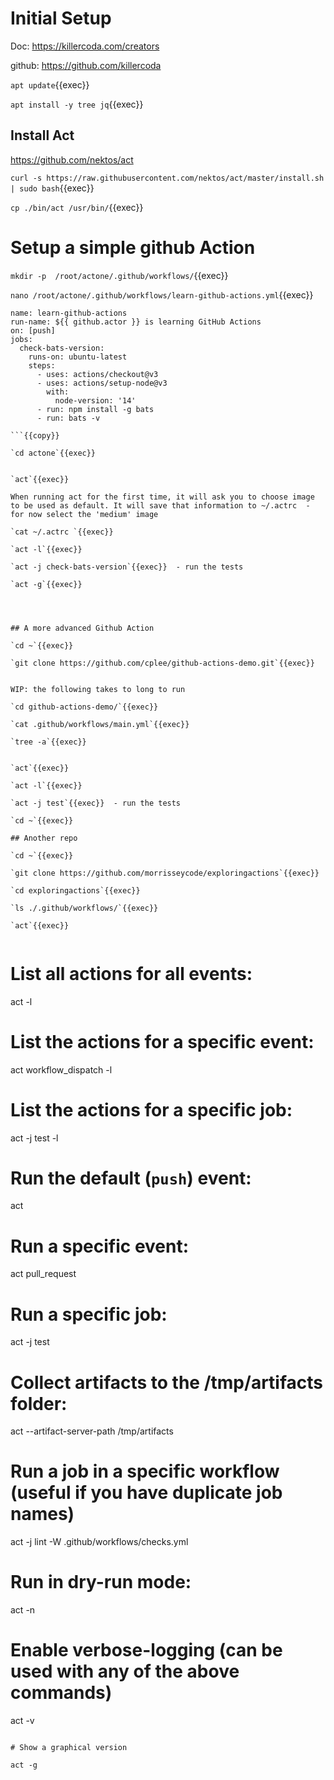 
# Initial Setup

Doc: https://killercoda.com/creators

github: https://github.com/killercoda

`apt update`{{exec}}

`apt install -y tree jq`{{exec}}



## Install Act

https://github.com/nektos/act



`curl -s https://raw.githubusercontent.com/nektos/act/master/install.sh | sudo bash`{{exec}}

`cp ./bin/act /usr/bin/`{{exec}}

# Setup a simple github Action

`mkdir -p  /root/actone/.github/workflows/`{{exec}}

`nano /root/actone/.github/workflows/learn-github-actions.yml`{{exec}}


```
name: learn-github-actions
run-name: ${{ github.actor }} is learning GitHub Actions
on: [push]
jobs:
  check-bats-version:
    runs-on: ubuntu-latest
    steps:
      - uses: actions/checkout@v3
      - uses: actions/setup-node@v3
        with:
          node-version: '14'
      - run: npm install -g bats
      - run: bats -v

```{{copy}}

`cd actone`{{exec}}


`act`{{exec}}

When running act for the first time, it will ask you to choose image to be used as default. It will save that information to ~/.actrc  - for now select the 'medium' image

`cat ~/.actrc `{{exec}}

`act -l`{{exec}}

`act -j check-bats-version`{{exec}}  - run the tests

`act -g`{{exec}}




## A more advanced Github Action

`cd ~`{{exec}}

`git clone https://github.com/cplee/github-actions-demo.git`{{exec}}


WIP: the following takes to long to run

`cd github-actions-demo/`{{exec}}

`cat .github/workflows/main.yml`{{exec}}

`tree -a`{{exec}}


`act`{{exec}}

`act -l`{{exec}}

`act -j test`{{exec}}  - run the tests

`cd ~`{{exec}}

## Another repo

`cd ~`{{exec}}

`git clone https://github.com/morrisseycode/exploringactions`{{exec}}

`cd exploringactions`{{exec}}

`ls ./.github/workflows/`{{exec}}

`act`{{exec}}


```
# List all actions for all events:
act -l

# List the actions for a specific event:
act workflow_dispatch -l

# List the actions for a specific job:
act -j test -l

# Run the default (`push`) event:
act

# Run a specific event:
act pull_request

# Run a specific job:
act -j test

# Collect artifacts to the /tmp/artifacts folder:
act --artifact-server-path /tmp/artifacts

# Run a job in a specific workflow (useful if you have duplicate job names)
act -j lint -W .github/workflows/checks.yml

# Run in dry-run mode:
act -n

# Enable verbose-logging (can be used with any of the above commands)
act -v
```

# Show a graphical version

act -g
